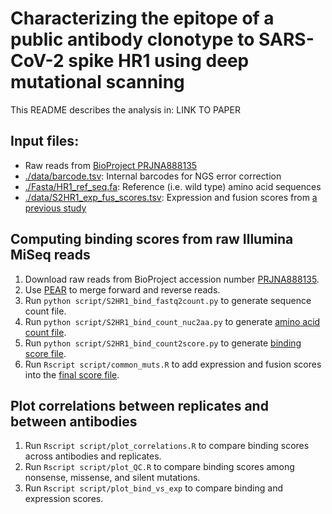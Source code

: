 # Characterizing the epitope of a public antibody clonotype to SARS-CoV-2 spike HR1 using deep mutational scanning
This README describes the analysis in:
LINK TO PAPER

## Input files:
* Raw reads from [BioProject PRJNA888135](https://www.ncbi.nlm.nih.gov/bioproject/PRJNA888135)
* [./data/barcode.tsv](./data/barcode.tsv): Internal barcodes for NGS error correction
* [./Fasta/HR1_ref_seq.fa](./Fasta/HR1_ref_seq.fa): Reference (i.e. wild type) amino acid sequences
* [./data/S2HR1_exp_fus_scores.tsv](./data/S2HR1_exp_fus_scores.tsv): Expression and fusion scores from [a previous study](https://www.nature.com/articles/s41467-023-37786-1)

## Computing binding scores from raw Illumina MiSeq reads
1. Download raw reads from BioProject accession number [PRJNA888135](https://www.ncbi.nlm.nih.gov/bioproject/PRJNA888135).
2. Use [PEAR](https://github.com/tseemann/PEAR) to merge forward and reverse reads.
3. Run ``python script/S2HR1_bind_fastq2count.py`` to generate sequence count file.
4. Run ``python script/S2HR1_bind_count_nuc2aa.py`` to generate [amino acid count file](./result/S2HR1_bind_count_trimmed_aa.tsv). 
5. Run ``python script/S2HR1_bind_count2score.py`` to generate [binding score file](./S2HR1_bind_scores.tsv).
6. Run ``Rscript script/common_muts.R`` to add expression and fusion scores into the [final score file](./result/S2HR1bind_scores_common.tsv).

## Plot correlations between replicates and between antibodies
1. Run ``Rscript script/plot_correlations.R`` to compare binding scores across antibodies and replicates.
2. Run ``Rscript script/plot_QC.R`` to compare binding scores among nonsense, missense, and silent mutations.
3. Run ``Rscript script/plot_bind_vs_exp`` to compare binding and expression scores.
